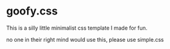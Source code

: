 # goofy.css


This is a silly little minimalist css template I made for fun.

no one in their right mind would use this, please use simple.css
